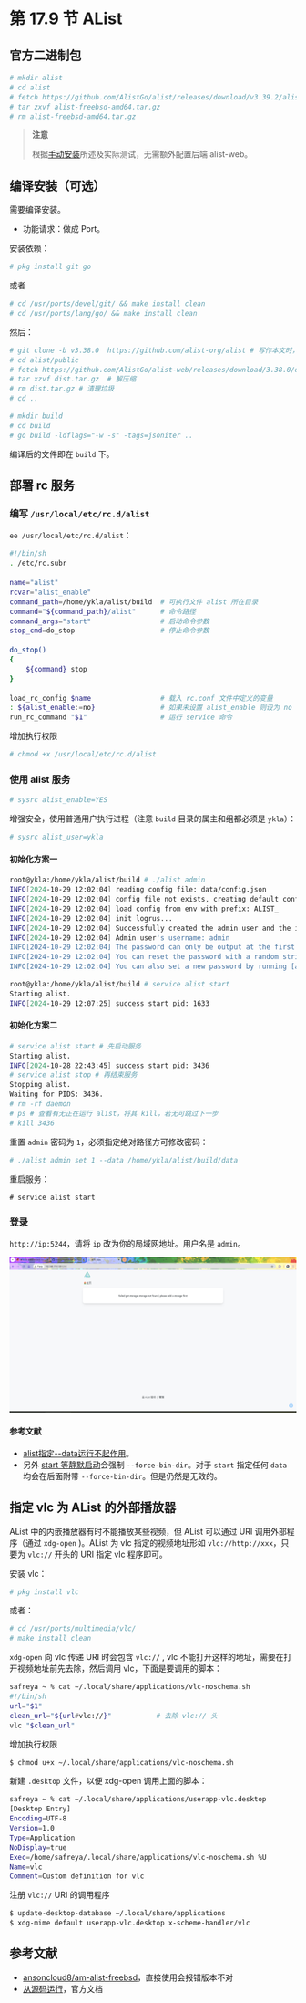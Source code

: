 # 第 17.9 节 AList


## 官方二进制包

```sh
# mkdir alist
# cd alist
# fetch https://github.com/AlistGo/alist/releases/download/v3.39.2/alist-freebsd-amd64.tar.gz
# tar zxvf alist-freebsd-amd64.tar.gz
# rm alist-freebsd-amd64.tar.gz 
```

>**注意**
>
>根据[手动安装](https://alist.nn.ci/zh/guide/install/manual.html)所述及实际测试，无需额外配置后端 alist-web。

## 编译安装（可选）

需要编译安装。

- 功能请求：做成 Port。

安装依赖：

```sh
# pkg install git go
```

或者

```sh
# cd /usr/ports/devel/git/ && make install clean
# cd /usr/ports/lang/go/ && make install clean
```

然后：

```sh
# git clone -b v3.38.0  https://github.com/alist-org/alist # 写作本文时，最新版本为 v3.38.0
# cd alist/public
# fetch https://github.com/AlistGo/alist-web/releases/download/3.38.0/dist.tar.gz     # 这是前端部分，官方已经编译好的,注意和后端版本相对应
# tar xzvf dist.tar.gz  # 解压缩
# rm dist.tar.gz # 清理垃圾
# cd ..
```


```bash
# mkdir build
# cd build
# go build -ldflags="-w -s" -tags=jsoniter ..
```

编译后的文件即在 `build` 下。


## 部署 rc 服务

### 编写 `/usr/local/etc/rc.d/alist`

`ee /usr/local/etc/rc.d/alist`：

```sh
#!/bin/sh
. /etc/rc.subr

name="alist"
rcvar="alist_enable"
command_path=/home/ykla/alist/build  # 可执行文件 alist 所在目录
command="${command_path}/alist"      # 命令路径
command_args="start"                 # 启动命令参数
stop_cmd=do_stop                     # 停止命令参数

do_stop()
{
    ${command} stop
}

load_rc_config $name                 # 载入 rc.conf 文件中定义的变量
: ${alist_enable:=no}                # 如果未设置 alist_enable 则设为 no
run_rc_command "$1"                  # 运行 service 命令
```

增加执行权限

```sh
# chmod +x /usr/local/etc/rc.d/alist
```


### 使用 alist 服务

```sh
# sysrc alist_enable=YES
```

增强安全，使用普通用户执行进程（注意 `build` 目录的属主和组都必须是 `ykla`）：

```sh
# sysrc alist_user=ykla
```

#### 初始化方案一

```sh
root@ykla:/home/ykla/alist/build # ./alist admin
INFO[2024-10-29 12:02:04] reading config file: data/config.json        
INFO[2024-10-29 12:02:04] config file not exists, creating default config file 
INFO[2024-10-29 12:02:04] load config from env with prefix: ALIST_     
INFO[2024-10-29 12:02:04] init logrus...                               
INFO[2024-10-29 12:02:04] Successfully created the admin user and the initial password is: CtSnFKv2 # 此处即是密码
INFO[2024-10-29 12:02:04] Admin user's username: admin                 
INFO[2024-10-29 12:02:04] The password can only be output at the first startup, and then stored as a hash value, which cannot be reversed 
INFO[2024-10-29 12:02:04] You can reset the password with a random string by running [alist admin random] 
INFO[2024-10-29 12:02:04] You can also set a new password by running [alist admin set NEW_PASSWORD]
```

```sh
root@ykla:/home/ykla/alist/build # service alist start
Starting alist.
INFO[2024-10-29 12:07:25] success start pid: 1633
```

#### 初始化方案二

```sh
# service alist start # 先启动服务
Starting alist.
INFO[2024-10-28 22:43:45] success start pid: 3436                      
# service alist stop # 再结束服务
Stopping alist.
Waiting for PIDS: 3436.
# rm -rf daemon
# ps # 查看有无正在运行 alist，将其 kill，若无可跳过下一步
# kill 3436
```

重置 `admin` 密码为 `1`，必须指定绝对路径方可修改密码：

```sh
# ./alist admin set 1 --data /home/ykla/alist/build/data
```

重启服务：

```
# service alist start
```

### 登录

`http://ip:5244`，请将 `ip` 改为你的局域网地址。用户名是 `admin`。

![Alist in FreeBSD](../.gitbook/assets/alist.png)


#### 参考文献

- [alist指定--data运行不起作用](https://github.com/AlistGo/alist/issues/2580)。
- 另外 [start 等静默启动](https://alist.nn.ci/zh/guide/install/manual.html#%E5%AE%88%E6%8A%A4%E8%BF%9B%E7%A8%8B)会强制 `--force-bin-dir`。对于 `start` 指定任何 `data` 均会在后面附带  `--force-bin-dir`。但是仍然是无效的。

## 指定 vlc 为 AList 的外部播放器

AList 中的内嵌播放器有时不能播放某些视频，但 AList 可以通过 URI 调用外部程序（通过 `xdg-open` )。AList 为 vlc 指定的视频地址形如 `vlc://http://xxx`，只要为 `vlc://` 开头的 URI 指定 vlc 程序即可。

安装 vlc：

```sh
# pkg install vlc
```

或者：

```sh
# cd /usr/ports/multimedia/vlc/ 
# make install clean
```

`xdg-open` 向 vlc 传递 URI 时会包含 `vlc://` , vlc 不能打开这样的地址，需要在打开视频地址前先去除，然后调用 vlc，下面是要调用的脚本：

```sh
safreya ~ % cat ~/.local/share/applications/vlc-noschema.sh
#!/bin/sh
url="$1"
clean_url="${url#vlc://}"           # 去除 vlc:// 头
vlc "$clean_url"
```

增加执行权限

```sh
$ chmod u+x ~/.local/share/applications/vlc-noschema.sh
```

新建 `.desktop` 文件，以便 xdg-open 调用上面的脚本：

```sh
safreya ~ % cat ~/.local/share/applications/userapp-vlc.desktop
[Desktop Entry]
Encoding=UTF-8
Version=1.0
Type=Application
NoDisplay=true
Exec=/home/safreya/.local/share/applications/vlc-noschema.sh %U
Name=vlc
Comment=Custom definition for vlc
```

注册 `vlc://` URI 的调用程序

```sh
$ update-desktop-database ~/.local/share/applications
$ xdg-mime default userapp-vlc.desktop x-scheme-handler/vlc
```

## 参考文献

- [ansoncloud8/am-alist-freebsd](https://github.com/ansoncloud8/am-alist-freebsd/blob/main/.github/workflows/build.yml)，直接使用会报错版本不对
- [从源码运行](https://alist.nn.ci/zh/guide/install/source.html)，官方文档
